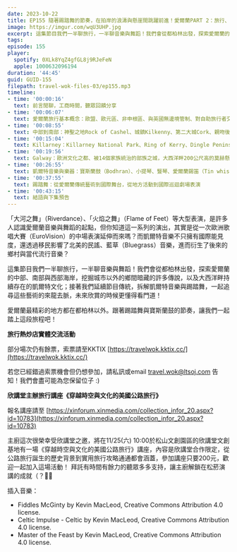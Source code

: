 ```yaml
---
date: 2023-10-22
title: EP155 隨著踢踏舞的節奏，在拍岸的浪濤與懸崖間跳躍前進！愛爾蘭PART 2：旅行、音樂與舞蹈
image: https://imgur.com/wqU3UHP.jpg
excerpt: 這集節目我們一半聊旅行，一半聊音樂與舞蹈！我們會從都柏林出發，探索愛爾蘭的中部、南部與西部海岸，挖掘城市以外的鄉間暗藏的許多傳說，以及大西洋畔持續存在的凱爾特文化；接著我們延續節目傳統，拆解凱爾特音樂與踢踏舞，一起追尋這些藝術的來龍去脈，未來欣賞的時候更懂得看門道！
tags:
episode: 155
player:
  spotify: 0XLk8YqZ4gfGL8j9RJeFeN
  apple: 1000632096194
duration: '44:45'
guid: GUID-155
filepath: travel-wok-files-03/ep155.mp3
timeline:
- time: '00:00:16'
  text: 前言閒聊，工商時間，聽眾回饋分享
- time: '00:06:07'
  text: 愛爾蘭旅行基本概念：歐盟、歐元區、非申根區、與英國無邊境管制、對自助旅行者交通較有挑戰
- time: '00:08:55'
  text: 中部到南部：神聖之地Rock of Cashel、城鎮Kilkenny、第二大城Cork、親吻後口才就會變超好的石頭
- time: '00:15:04'
  text: Killarney：Killarney National Park、Ring of Kerry、Dingle Peninsula遺世獨立的生態與文化寶庫
- time: '00:19:56'
  text: Galway：歐洲文化之都、被14個家族統治的部族之城，大西洋畔200公尺高的莫赫懸崖，保存古老凱爾特的Aran Islands
- time: '00:26:55'
  text: 凱爾特音樂與樂器：寶斯蘭鼓（Bodhran）、小提琴、豎琴、愛爾蘭錫笛（Tin whistle）、愛爾蘭風笛（Uilleann pipes）、六角手風琴（Concertina）
- time: '00:37:55'
  text: 踢踏舞：從愛爾蘭傳統藝術到國際舞台，從地方活動到國際巡迴劇場表演
- time: '00:43:15'
  text: 結語與下集預告
---
```

「大河之舞」（Riverdance）、「火焰之舞」（Flame of Feet）等大型表演，是許多人認識愛爾蘭音樂與舞蹈的起點，但你知道這一系列的演出，其實是從一次歐洲歌唱大賽（EuroVision）的中場表演延伸而來嗎？而凱爾特音樂不只擁有國際能見度，還透過移民影響了北美的民謠、藍草（Bluegrass）音樂，進而衍生了後來的鄉村與當代流行音樂？

這集節目我們一半聊旅行，一半聊音樂與舞蹈！我們會從都柏林出發，探索愛爾蘭的中部、南部與西部海岸，挖掘城市以外的鄉間暗藏的許多傳說，以及大西洋畔持續存在的凱爾特文化；接著我們延續節目傳統，拆解凱爾特音樂與踢踏舞，一起追尋這些藝術的來龍去脈，未來欣賞的時候更懂得看門道！

愛爾蘭最精彩的地方都在都柏林以外。跟著踢踏舞與寶斯蘭鼓的節奏，讓我們一起踏上這段旅程吧！

**旅行熱炒店實體交流活動**

部分場次仍有餘票，索票請至KKTIX [https://travelwok.kktix.cc/](https://travelwok.kktix.cc/)

若您已經錯過索票機會但仍想參加，請私訊或email travel.wok@ltsoj.com 告知！我們會盡可能為您保留位子 :)

**欣講堂主辦旅行講座《穿越時空與文化的美國公路旅行》**

報名講座請至 [https://xinforum.xinmedia.com/collection_infor_20.aspx?id=10783](https://xinforum.xinmedia.com/collection_infor_20.aspx?id=10783)

主廚這次很榮幸受欣講堂之邀，將在11/25(六) 10:00於松山文創園區的欣講堂文創基地有一場《穿越時空與文化的美國公路旅行》講座，內容是欣講堂合作限定，從公路旅行誕生的歷史背景到實用旅行攻略通通都會涵蓋，參加講座只要200元，歡迎一起加入這場活動！ 拜託有時間有餘力的聽眾多多支持，讓主廚解鎖在松菸演講的成就（？🥺😂

插入音樂：

* Fiddles McGinty by Kevin MacLeod, Creative Commons Attribution 4.0 license.
* Celtic Impulse - Celtic by Kevin MacLeod, Creative Commons Attribution 4.0 license.
* Master of the Feast by Kevin MacLeod, Creative Commons Attribution 4.0 license.
